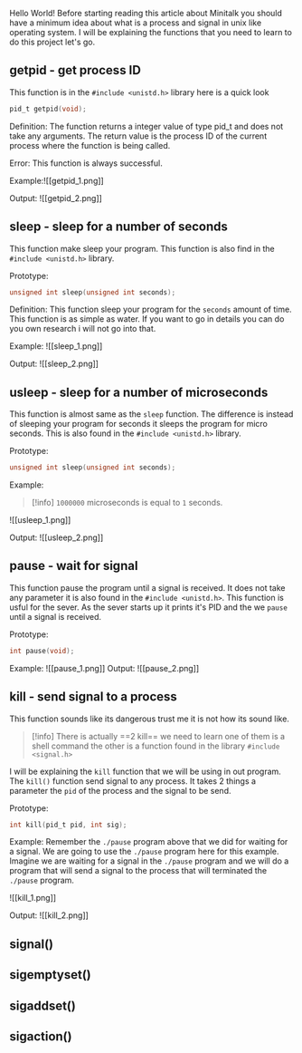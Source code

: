 Hello World!
Before starting reading this article about Minitalk you should have a minimum idea about what is a process and signal in unix like operating system. I will be explaining the functions that you need to learn to do this project let's go.

## getpid - get process ID

This function is in the `#include <unistd.h>` library here is a quick look
```C
pid_t getpid(void);
```

Definition:
The function returns a integer value of type pid_t and does not take any arguments. The return value is the process ID of the current process where the function is being called.

Error:
This function is always successful.

Example:![[getpid_1.png]]

Output:
![[getpid_2.png]]
## sleep - sleep for a number of seconds

This function make sleep your program. This function is also find in the `#include <unistd.h>` library. 

Prototype:
```C
unsigned int sleep(unsigned int seconds);
```

Definition:
This function sleep your program for the `seconds` amount of time. This function is as simple as water. If you want to go in details you can do you own research i will not go into that.

Example:
![[sleep_1.png]]

Output: ![[sleep_2.png]]

## usleep - sleep for a number of microseconds

This function is almost same as the `sleep` function. The difference is instead of sleeping your program for seconds it sleeps the program for micro seconds. This is also found in the `#include <unistd.h>` library.

Prototype:
```C
unsigned int sleep(unsigned int seconds);
```

Example:
> [!info] 
> `1000000` microseconds is equal to `1` seconds.

![[usleep_1.png]]

Output:
![[usleep_2.png]]
## pause - wait for signal
This function pause the program until a signal is received. It does not take any parameter it is also found in the `#include <unistd.h>`. This function is usful for the sever. As the sever starts up it prints it's PID and the we `pause` until a signal is received.

Prototype:
```C
int pause(void);
```

Example:
![[pause_1.png]]
Output:
![[pause_2.png]]

## kill - send signal to a process

This function sounds like its dangerous trust me it is not how its sound like.
> [!info]
> There is actually ==2 kill== we need to learn one of them is a shell command the other is a function found in the library
> `#include <signal.h>`

I will be explaining the `kill` function that we will be using in out program. The `kill()` function send signal to any process. It takes 2 things a parameter the `pid` of the process and the signal to be send.

Prototype:
```C
int kill(pid_t pid, int sig);
```

Example:
Remember the `./pause` program above that we did for waiting for a signal. We are going to use the `./pause` program here for this example.
Imagine we are waiting for a signal in the `./pause` program and we will do a program that will send a signal to the process that will terminated the `./pause` program.

![[kill_1.png]]

Output:
![[kill_2.png]]

## signal()
## sigemptyset()
## sigaddset()
## sigaction()
